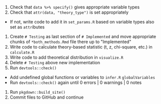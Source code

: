 1. Check that `data %>% specify()` gives appropriate variable types
1. Check that `attr(data, "theory_type")` is set appropriately
  - If not, write code to add it in `set_params.R` based on variable types also 
  set as `attr`ibutes
1. Create `# Testing` as last section of `# Implemented` and move appropriate
chunks of `*both_methods.Rmd` file there up to "Implemented"  
1. Write code to calculate theory-based statistic (t, z, chi-square, etc.) in `calculate.R`
1. Write code to add theoretical distribution in `visualize.R`
1. Delete `# Testing` above new implementation
1. Run `devtools::check()`
  - Add undefined global functions or variables to `infer.R` `globalVariables`
  - Run `devtools::check()` again until 0 errors | 0 warnings | 0 notes
1. Run `pkgdown::build_site()`
1. Commit files to GitHub and continue